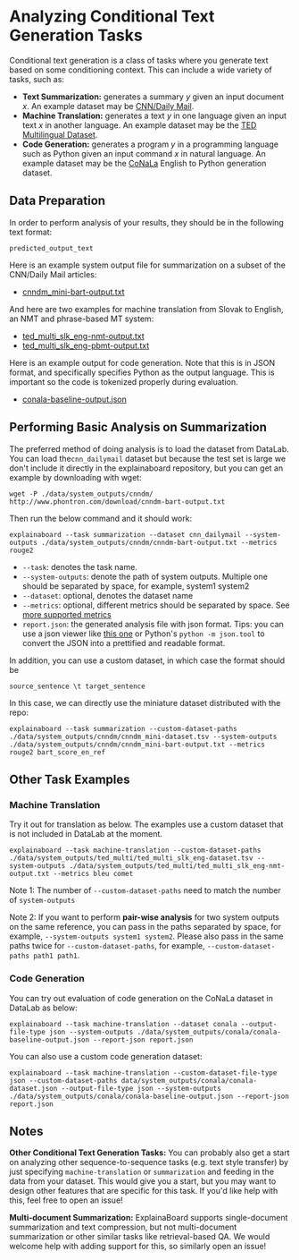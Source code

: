 # Analyzing Conditional Text Generation Tasks

Conditional text generation is a class of tasks where you generate text based on some conditioning context.
This can include a wide variety of tasks, such as:

* **Text Summarization:** generates a summary *y* given an input document *x*.
  An example dataset may be [CNN/Daily Mail](http://datalab.nlpedia.ai/#/normal_dataset/6176883933e51a7edda9dd68/dataset_metadata).
* **Machine Translation:** generates a text *y* in one language given an input text *x* in another language.
  An example dataset may be the [TED Multilingual Dataset](https://huggingface.co/datasets/ted_multi).
* **Code Generation:** generates a program *y* in a programming language such as Python given an input command *x* in natural language.
  An example dataset may be the [CoNaLa](https://conala-corpus.github.io/) English to Python generation dataset.


## Data Preparation

In order to perform analysis of your results, they should be in the following
text format:

```
predicted_output_text
```

Here is an example system output file for summarization on a subset of the CNN/Daily Mail articles:
* [cnndm_mini-bart-output.txt](https://github.com/neulab/ExplainaBoard/blob/main/data/system_outputs/cnndm/cnndm_mini-bart-output.txt) 

And here are two examples for machine translation from Slovak to English, an NMT and phrase-based MT system:
* [ted_multi_slk_eng-nmt-output.txt](https://github.com/neulab/ExplainaBoard/blob/main/data/system_outputs/ted_multi/ted_multi_slk_eng-nmt-output.txt) 
* [ted_multi_slk_eng-pbmt-output.txt](https://github.com/neulab/ExplainaBoard/blob/main/data/system_outputs/ted_multi/ted_multi_slk_eng-pbmt-output.txt) 

Here is an example output for code generation. Note that this is in JSON format, and specifically specifies Python as the output language.
This is important so the code is tokenized properly during evaluation.
* [conala-baseline-output.json](https://github.com/neulab/ExplainaBoard/blob/main/data/system_outputs/conala/conala-baseline-output.json)

## Performing Basic Analysis on Summarization

The preferred method of doing analysis is to load the dataset from DataLab.
You can load the`cnn_dailymail` dataset but because the test set is large we don't
include it directly in the explainaboard repository, but you can get an example by
downloading with wget:
```shell
wget -P ./data/system_outputs/cnndm/ http://www.phontron.com/download/cnndm-bart-output.txt
```

Then run the below command and it should work:
```shell
explainaboard --task summarization --dataset cnn_dailymail --system-outputs ./data/system_outputs/cnndm/cnndm-bart-output.txt --metrics rouge2
```

* `--task`: denotes the task name.
* `--system-outputs`: denote the path of system outputs. Multiple one should be
  separated by space, for example, system1 system2
* `--dataset`: optional, denotes the dataset name
* `--metrics`: optional, different metrics should be separated by space. See [more supported metrics](https://github.com/neulab/ExplainaBoard/blob/main/docs/supported_tasks.md#summarization)
* `report.json`: the generated analysis file with json format. Tips: you can use a json viewer
  like [this one](http://jsonviewer.stack.hu/) or Python's `python -m json.tool` to convert
  the JSON into a prettified and readable format.

In addition, you can use a custom dataset, in which case the format should be
```
source_sentence \t target_sentence
```

In this case, we can directly use the miniature dataset distributed with the repo:
```shell
explainaboard --task summarization --custom-dataset-paths ./data/system_outputs/cnndm/cnndm_mini-dataset.tsv --system-outputs ./data/system_outputs/cnndm/cnndm_mini-bart-output.txt --metrics rouge2 bart_score_en_ref
```

## Other Task Examples

### Machine Translation

Try it out for translation as below. The examples use a custom dataset that is not included in DataLab at the moment.
```shell
explainaboard --task machine-translation --custom-dataset-paths ./data/system_outputs/ted_multi/ted_multi_slk_eng-dataset.tsv --system-outputs ./data/system_outputs/ted_multi/ted_multi_slk_eng-nmt-output.txt --metrics bleu comet
```
Note 1: The number of `--custom-dataset-paths` need to match the number of `system-outputs`

Note 2: If you want to perform **pair-wise analysis** for two system outputs on the same reference, you can pass in the paths separated by space, for example, `--system-outputs system1 system2`. Please also pass in the same paths twice for `--custom-dataset-paths`, for example, `--custom-dataset-paths path1 path1`. 

### Code Generation

You can try out evaluation of code generation on the CoNaLa dataset in DataLab as below:
```shell
explainaboard --task machine-translation --dataset conala --output-file-type json --system-outputs ./data/system_outputs/conala/conala-baseline-output.json --report-json report.json
```

You can also use a custom code generation dataset:
```shell
explainaboard --task machine-translation --custom-dataset-file-type json --custom-dataset-paths data/system_outputs/conala/conala-dataset.json --output-file-type json --system-outputs ./data/system_outputs/conala/conala-baseline-output.json --report-json report.json
```

## Notes

**Other Conditional Text Generation Tasks:** You can probably also get a start on
analyzing other sequence-to-sequence tasks (e.g. text style transfer) by just specifying
`machine-translation` or `summarization` and feeding in the data from your dataset.
This would give you a start, but you may want to design other features that are specific
for this  task. If you'd like help with this, feel free to open an issue!

**Multi-document Summarization:** ExplainaBoard supports single-document summarization
and text compression, but not multi-document summarization or other similar tasks like
retrieval-based QA.  We would welcome help with adding support for this, so similarly open an issue!
